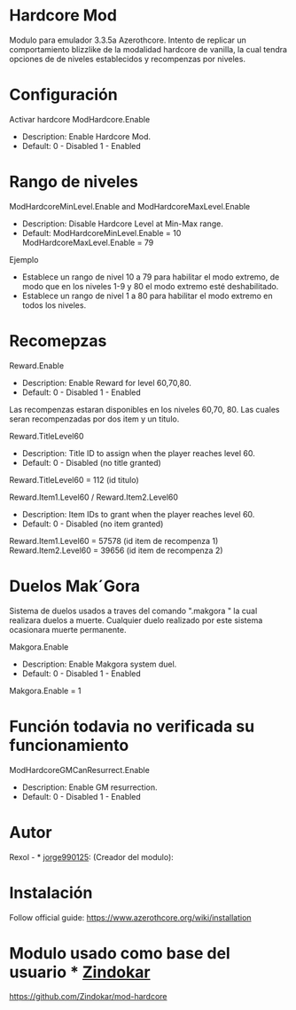 # Hardcore Mod
Modulo para emulador 3.3.5a Azerothcore.
Intento de replicar un comportamiento blizzlike de la modalidad hardcore de vanilla, la cual tendra opciones de de niveles establecidos y recompenzas por niveles.

# Configuración
Activar hardcore
ModHardcore.Enable
-  Description: Enable Hardcore Mod.
-  Default: 0 - Disabled 1 - Enabled

# Rango de niveles 
ModHardcoreMinLevel.Enable and ModHardcoreMaxLevel.Enable
-  Description: Disable Hardcore Level at Min-Max range.
-  Default: ModHardcoreMinLevel.Enable = 10 ModHardcoreMaxLevel.Enable = 79

Ejemplo
- Establece un rango de nivel 10 a 79 para habilitar el modo extremo, de modo que en los niveles 1-9 y 80 el modo extremo esté deshabilitado.
- Establece un rango de nivel 1 a 80 para habilitar el modo extremo en todos los niveles.

# Recomepzas
Reward.Enable
-  Description:   Enable Reward for level 60,70,80.
-  Default: 0 - Disabled 1 - Enabled

Las recompenzas estaran disponibles en los niveles 60,70, 80. Las cuales seran recompenzadas por dos item y un titulo.

Reward.TitleLevel60
 -   Description: Title ID to assign when the player reaches level 60.
-    Default:     0 - Disabled (no title granted)

Reward.TitleLevel60 = 112 (id titulo)

Reward.Item1.Level60 / Reward.Item2.Level60
-    Description: Item IDs to grant when the player reaches level 60.
-    Default:     0 - Disabled (no item granted)

Reward.Item1.Level60 = 57578 (id item de recompenza 1)
Reward.Item2.Level60 = 39656 (id item de recompenza 2)

# Duelos Mak´Gora
Sistema de duelos usados a traves del comando ".makgora " la cual realizara duelos a muerte. Cualquier duelo realizado por este sistema ocasionara muerte permanente.

Makgora.Enable
-    Description:   Enable Makgora system duel.
-    Default: 0 - Disabled 1 - Enabled 

Makgora.Enable = 1

# Función todavia no verificada su funcionamiento
ModHardcoreGMCanResurrect.Enable
-  Description: Enable GM resurrection.
-  Default: 0 - Disabled 1 - Enabled

# Autor 
Rexol -  * [jorge990125](https://github.com/jorge990125): (Creador del modulo):

# Instalación
Follow official guide: https://www.azerothcore.org/wiki/installation

# Modulo usado como base del usuario * [Zindokar](https://github.com/Zindokar)
https://github.com/Zindokar/mod-hardcore
